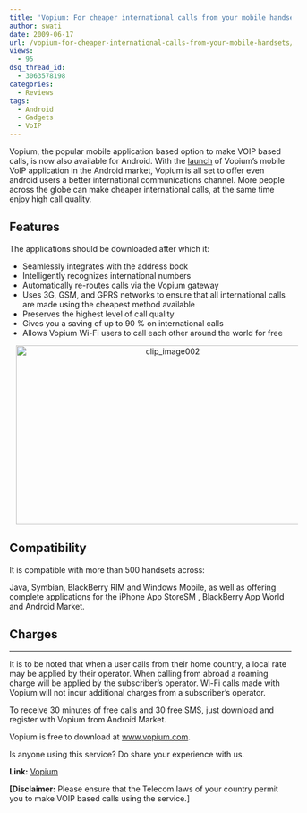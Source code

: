 ```yaml
---
title: 'Vopium: For cheaper international calls from your mobile handsets'
author: swati
date: 2009-06-17
url: /vopium-for-cheaper-international-calls-from-your-mobile-handsets/
views:
  - 95
dsq_thread_id:
  - 3063578198
categories:
  - Reviews
tags:
  - Android
  - Gadgets
  - VoIP
---
```

Vopium, the popular mobile application based option to make VOIP based calls, is now also available for Android. With the <a href="http://vopium.com/press_files/vopium_android_market.pdf" onclick="_gaq.push(['_trackEvent', 'outbound-article', 'http://vopium.com/press_files/vopium_android_market.pdf', 'launch']);" >launch</a> of Vopium’s mobile VoIP application in the Android market, Vopium is all set to offer even android users a better international communications channel. More people across the globe can make cheaper international calls, at the same time enjoy high call quality.

## Features

The applications should be downloaded after which it:

  * Seamlessly integrates with the address book
  * Intelligently recognizes international numbers
  * Automatically re-routes calls via the Vopium gateway
  * Uses 3G, GSM, and GPRS networks to ensure that all international calls are made using the cheapest method available
  * Preserves the highest level of call quality
  * Gives you a saving of up to 90 % on international calls
  * Allows Vopium Wi-Fi users to call each other around the world for free

<p style="text-align: center">
  <img class="aligncenter wp-image-50902" style="margin-left: 12px;margin-right: 12px;border: 0px" src="http://cdn.devilsworkshop.org/files/2009/06/clip-image00226.jpg" border="0" alt="clip_image002" hspace="12" width="544" height="320" /><strong> </strong>
</p>

## Compatibility

It is compatible with more than 500 handsets across:

Java, Symbian, BlackBerry RIM and Windows Mobile, as well as offering complete applications for the iPhone App StoreSM , BlackBerry App World and Android Market.

## Charges

****

It is to be noted that when a user calls from their home country, a local rate may be applied by their operator. When calling from abroad a roaming charge will be applied by the subscriber’s operator. Wi-Fi calls made with Vopium will not incur additional charges from a subscriber’s operator.

To receive 30 minutes of free calls and 30 free SMS, just download and register with Vopium from Android Market.

Vopium is free to download at <a href="http://www.vopium.com" onclick="_gaq.push(['_trackEvent', 'outbound-article', 'http://www.vopium.com', 'www.vopium.com']);" >www.vopium.com</a>.

Is anyone using this service? Do share your experience with us.

**Link:** <a href="http://vopium.com/" onclick="_gaq.push(['_trackEvent', 'outbound-article', 'http://vopium.com/', 'Vopium']);" >Vopium</a>

**[Disclaimer:** Please ensure that the Telecom laws of your country permit you to make VOIP based calls using the service.]
